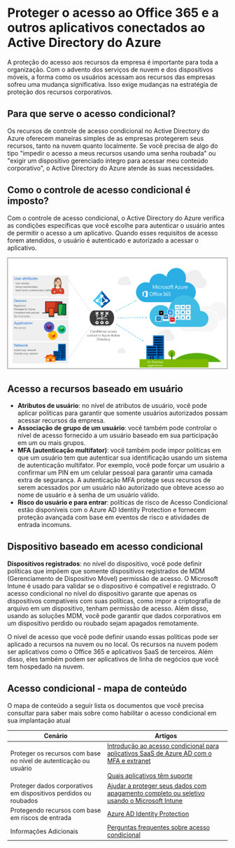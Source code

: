 <properties
	pageTitle="Proteger o acesso ao Office 365 e a outros aplicativos conectados ao Active Directory do Azure | Microsoft Azure"  
    description="Com o controle de acesso condicional, o Azure Active Directory verifica as condições específicas escolhidas para autenticação do usuário, antes de permitir o acesso ao aplicativo. Quando essas condições forem atendidas, o usuário é autenticado e autorizado a acessar o aplicativo."  
    services="active-directory" 
	keywords="acesso condicional para aplicativos, acesso condicional com o Azure AD, acesso seguro aos recursos da empresa, políticas de acesso condicional" 
	documentationCenter=""
	authors="femila"
	manager="swadhwa"
	editor=""/>

<tags
	ms.service="active-directory"
	ms.devlang="na"
	ms.topic="article"
    ms.tgt_pltfrm="na"
    ms.workload="identity" 
	ms.date="06/15/2016"
	ms.author="femila"/>


# Proteger o acesso ao Office 365 e a outros aplicativos conectados ao Active Directory do Azure  
  
A proteção do acesso aos recursos da empresa é importante para toda a organização. Com o advento dos serviços de nuvem e dos dispositivos móveis, a forma como os usuários acessam aos recursos das empresas sofreu uma mudança significativa. Isso exige mudanças na estratégia de proteção dos recursos corporativos.
  
## Para que serve o acesso condicional?  
 Os recursos de controle de acesso condicional no Active Directory do Azure oferecem maneiras simples de as empresas protegerem seus recursos, tanto na nuvem quanto localmente. Se você precisa de algo do tipo "impedir o acesso a meus recursos usando uma senha roubada" ou "exigir um dispositivo gerenciado íntegro para acessar meu conteúdo corporativo", o Active Directory do Azure atende às suas necessidades.

## Como o controle de acesso condicional é imposto?  
 Com o controle de acesso condicional, o Active Directory do Azure verifica as condições específicas que você escolhe para autenticar o usuário antes de permitir o acesso a um aplicativo. Quando esses requisitos de acesso forem atendidos, o usuário é autenticado e autorizado a acessar o aplicativo.
   
![](./media/active-directory-conditional-access/conditionalaccess-overview.png)

## Acesso a recursos baseado em usuário
  
- **Atributos de usuário**: no nível de atributos de usuário, você pode aplicar políticas para garantir que somente usuários autorizados possam acessar recursos da empresa.   
- **Associação de grupo de um usuário**: você também pode controlar o nível de acesso fornecido a um usuário baseado em sua participação em um ou mais grupos.   
- **MFA (autenticação multifator)**: você também pode impor políticas em que um usuário tem que autenticar sua identificação usando um sistema de autenticação multifator. Por exemplo, você pode forçar um usuário a confirmar um PIN em um celular pessoal para garantir uma camada extra de segurança. A autenticação MFA protege seus recursos de serem acessados por um usuário não autorizado que obteve acesso ao nome de usuário e à senha de um usuário válido. 
- **Risco do usuário e para entrar**: políticas de risco de Acesso Condicional estão disponíveis com o Azure AD Identity Protection e fornecem proteção avançada com base em eventos de risco e atividades de entrada incomuns. 
 

## Dispositivo baseado em acesso condicional 

**Dispositivos registrados**: no nível do dispositivo, você pode definir políticas que impõem que somente dispositivos registrados de MDM (Gerenciamento de Dispositivo Móvel) permissão de acesso. O Microsoft Intune é usado para validar se o dispositivo é compatível e registrado. O acesso condicional no nível do dispositivo garante que apenas os dispositivos compatíveis com suas políticas, como impor a criptografia de arquivo em um dispositivo, tenham permissão de acesso. Além disso, usando as soluções MDM, você pode garantir que dados corporativos em um dispositivo perdido ou roubado sejam apagados remotamente.
  

O nível de acesso que você pode definir usando essas políticas pode ser aplicado a recursos na nuvem ou no local. Os recursos na nuvem podem ser aplicativos como o Office 365 e aplicativos SaaS de terceiros. Além disso, eles também podem ser aplicativos de linha de negócios que você tem hospedado na nuvem.
  
## Acesso condicional - mapa de conteúdo  
O mapa de conteúdo a seguir lista os documentos que você precisa consultar para saber mais sobre como habilitar o acesso condicional em sua implantação atual


| Cenário | Artigos |
|------------------------------------------------------|----------|
| Proteger os recursos com base no nível de autenticação ou usuário |[Introdução ao acesso condicional para aplicativos SaaS de Azure AD com o MFA e extranet](active-directory-conditional-access-azuread-connected-apps.md)<br><br>[Quais aplicativos têm suporte](active-directory-conditional-access-supported-apps.md)|
| Proteger dados corporativos em dispositivos perdidos ou roubados |[Ajudar a proteger seus dados com apagamento completo ou seletivo usando o Microsoft Intune](https://docs.microsoft.com/intune/deploy-use/use-remote-wipe-to-help-protect-data-using-microsoft-intune)|
|Protegendo recursos com base em riscos de entrada |[Azure AD Identity Protection](active-directory-identityprotection.md) |
| Informações Adicionais |[Perguntas frequentes sobre acesso condicional](active-directory-conditional-faqs.md)|

<!---HONumber=AcomDC_0615_2016-->